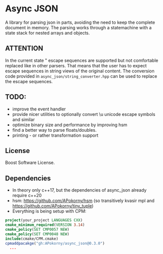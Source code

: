 # Async JSON

A library for parsing json in parts, avoiding the need to keep the complete document in memory. The parsing works through a statemachine with a state stack for nested arrays and objects.

## ATTENTION

In the current state \" escape sequences are supported but not comfortable replaced like in other parsers.
That means that the user has to expect escape sequences in string views of the original content.
The conversion code provided in `async_json/string_converter.hpp` can be used to replace
the escape sequences.

## TODO:
* improve the event handler
* provide nicer utilities to optionally convert \u unicode escape symbols and similar
* optimize binary size and performance by improving hsm
* find a better way to parse floats/doubles.
* printing - or rather transformation support

## License

Boost Software License.

## Dependencies

* In theory only c++17, but the dependencies of async_json already require c++20
* hsm: https://github.com/APokorny/hsm (so transitively kvasir mpl and https://github.com/APokorny/tiny_tuple)
* Everything is being setup with CPM:
```CMake
project(your_project LANGUAGES CXX)
cmake_minimum_required(VERSION 3.14)
cmake_policy(SET CMP0057 NEW)
cmake_policy(SET CMP0048 NEW)
include(cmake/CPM.cmake)
cpmaddpacakge("gh:APokorny/async_json@0.3.0") 
  ...
```

